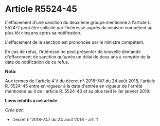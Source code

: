 # Article R5524-45

L'effacement d'une sanction du deuxième groupe mentionné à l'article L. 5524-2 peut être sollicité par l'intéressé auprès du
ministre compétent au plus tôt cinq ans après sa notification.

L'effacement de la sanction est prononcée par le ministre compétent.

En cas de refus, l'intéressé ne peut présenter de nouvelle demande d'effacement de sanction qu'après un délai de deux ans à
compter de la date de notification de ce refus.

**Nota:**

Aux termes de l'article 4 V du décret n° 2018-747 du 24 août 2018, l'article R. 5524-45 entre en vigueur à la date d'entrée
en vigueur de l'arrêté mentionné au II de l'article R. 5524-43 et au plus tard le 1er janvier 2019.

**Liens relatifs à cet article**

_Créé par_:

  - Décret n°2018-747 du 24 août 2018 - art. 1
